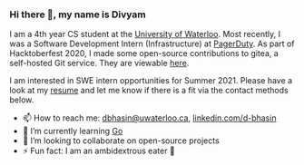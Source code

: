 ### Hi there 👋, my name is Divyam

I am a 4th year CS student at the [University of Waterloo](https://uwaterloo.ca/). Most recently, I was a Software Development Intern (Infrastructure) at [PagerDuty](https://www.pagerduty.com/). As part of Hacktoberfest 2020, I made some open-source contributions to gitea, a self-hosted Git service. They are viewable [here](https://github.com/go-gitea/gitea/pulls?q=is%3Apr+author%3Adivbhasin+is%3Aclosed).

I am interested in SWE intern opportunities for Summer 2021. Please have a look at my [resume](https://drive.google.com/file/d/1lgNWuIxkws4GpzHUdW0E3CNc8A5zAwzt/view?usp=sharing) and let me know if there is a fit via the contact methods below.

- 📫 How to reach me: dbhasin@uwaterloo.ca, [linkedin.com/d-bhasin](https://www.linkedin.com/in/d-bhasin/)
- 🌱 I’m currently learning [Go](https://golang.org/)
- 👯 I’m looking to collaborate on open-source projects
- ⚡ Fun fact: I am an ambidextrous eater :fork_and_knife:
